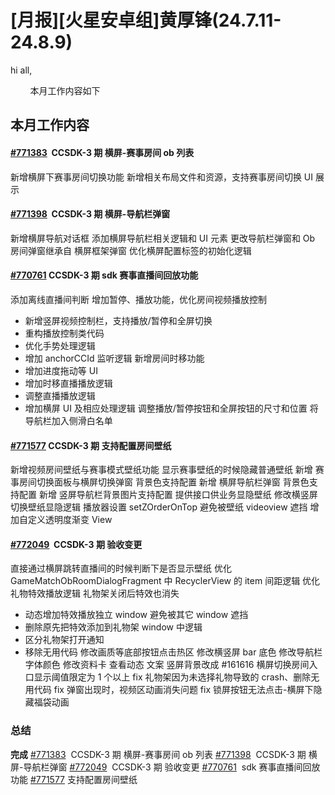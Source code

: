 # [月报][火星安卓组]黄厚锋(24.7.11-24.8.9)

hi all,

        本月工作内容如下


## 本月工作内容

#### [#771383](https://icc.pm.netease.com/v6/issues/771383)   CCSDK-3 期 横屏-赛事房间 ob 列表
新增横屏下赛事房间切换功能
新增相关布局文件和资源，支持赛事房间切换 UI 展示

#### [#771398](https://icc.pm.netease.com/v6/issues/771398)   CCSDK-3 期 横屏-导航栏弹窗
新增横屏导航对话框
添加横屏导航栏相关逻辑和 UI 元素
更改导航栏弹窗和 Ob 房间弹窗继承自 横屏框架弹窗
优化横屏配置标签的初始化逻辑

#### [#770761](https://icc.pm.netease.com/v6/issues/770761) CCSDK-3 期  sdk 赛事直播间回放功能
添加离线直播间判断
增加暂停、播放功能，优化房间视频播放控制
- 新增竖屏视频控制栏，支持播放/暂停和全屏切换
- 重构播放控制类代码
- 优化手势处理逻辑
- 增加 anchorCCId 监听逻辑
新增房间时移功能
- 增加进度拖动等 UI
- 增加时移直播播放逻辑
- 调整直播播放逻辑
- 增加横屏 UI 及相应处理逻辑
调整播放/暂停按钮和全屏按钮的尺寸和位置
将导航栏加入侧滑白名单

#### [#771577](https://icc.pm.netease.com/v6/issues/771577) CCSDK-3 期 支持配置房间壁纸
新增视频房间壁纸与赛事模式壁纸功能
显示赛事壁纸的时候隐藏普通壁纸
新增 赛事房间切换面板与横屏切换弹窗 背景色支持配置
新增 横屏导航栏弹窗 背景色支持配置
新增 竖屏导航栏背景图片支持配置
提供接口供业务显隐壁纸
修改横竖屏切换壁纸显隐逻辑
播放器设置 setZOrderOnTop 避免被壁纸 videoview 遮挡
增加自定义透明度渐变 View

#### [#772049](https://icc.pm.netease.com/v6/issues/772049)  CCSDK-3 期 验收变更
直接通过横屏跳转直播间的时候判断下是否显示壁纸
优化 GameMatchObRoomDialogFragment 中 RecyclerView 的 item 间距逻辑
优化礼物特效播放逻辑 礼物架关闭后特效也消失
- 动态增加特效播放独立 window 避免被其它 window 遮挡
- 删除原先把特效添加到礼物架 window 中逻辑
- 区分礼物架打开通知
- 移除无用代码
修改画质等底部按钮点击热区
修改横竖屏 bar 底色
修改导航栏字体颜色
修改资料卡 查看动态 文案
竖屏背景改成 #161616
横屏切换房间入口显示阈值限定为 1 个以上
fix 礼物架因为未选择礼物导致的 crash、删除无用代码
fix 弹窗出现时，视频区动画消失问题
fix 锁屏按钮无法点击-横屏下隐藏福袋动画


### 总结
**完成**
[#771383](https://icc.pm.netease.com/v6/issues/771383)  CCSDK-3 期  横屏-赛事房间 ob 列表
[#771398](https://icc.pm.netease.com/v6/issues/771398)  CCSDK-3 期  横屏-导航栏弹窗
[#772049](https://icc.pm.netease.com/v6/issues/772049)  CCSDK-3 期  验收变更
[#770761](https://icc.pm.netease.com/v6/issues/770761)  sdk 赛事直播间回放功能
[#771577](https://icc.pm.netease.com/v6/issues/771577)  支持配置房间壁纸




